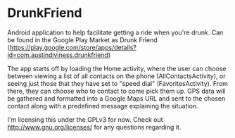 DrunkFriend
===========

Android application to help facilitate getting a ride when you're drunk. Can be found in the Google Play Market as Drunk Friend (https://play.google.com/store/apps/details?id=com.austindiviness.drunkfriend)

The app starts off by loading the Home activity, where the user can choose between viewing a list of all contacts on the phone (AllContactsActivity), or seeing just those that they have set to "speed dial" (FavoritesActivity). From there, they can choose who to contact to come pick them up. GPS data will be gathered and formatted into a Google Maps URL and sent to the chosen contact along with a predefined message explaining the situation.

I'm licensing this under the GPLv3 for now. Check out http://www.gnu.org/licenses/ for any questions regarding it.
